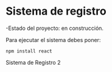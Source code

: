 <h1> Sistema de registro</h1>

-Estado del proyecto: en construcción.

Para ejecutar el sistema debes poner:

```npm install react```

Sistema de Registro 2

